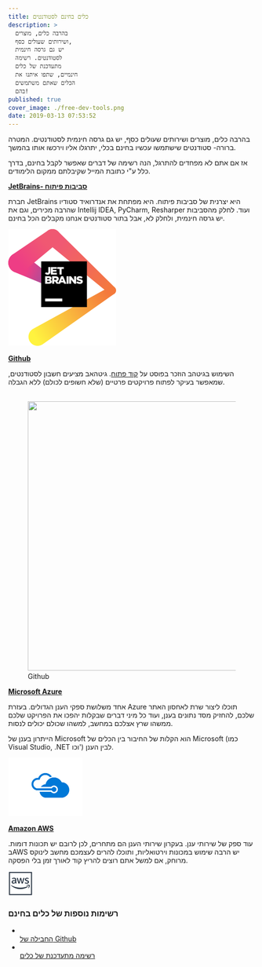 ```yaml
---
title: כלים בחינם לסטודנטים
description: >
  בהרבה כלים, מוצרים
  ושירותים שעולים כסף,
  יש גם גרסה חינמית
  לסטודנטים. רשימה
  מתעדכנת של כלים
  חינמיים, שתפו איתנו את
  הכלים שאתם משתמשים
  בהם!
published: true
cover_image: ./free-dev-tools.png
date: 2019-03-13 07:53:52
---
```

<!-- wp:paragraph -->
<p>בהרבה כלים, מוצרים ושירותים שעולים כסף, יש גם גרסה חינמית לסטודנטים. המטרה ברורה- סטודנטים שישתמשו עכשיו בחינם בכלי, יתרגלו אליו וירכשו אותו בהמשך.</p>
<!-- /wp:paragraph -->

<!-- wp:paragraph -->
<p>אז אם אתם לא מפחדים להתרגל, הנה רשימה של דברים שאפשר לקבל בחינם, בדרך כלל ע"י כתובת המייל שקיבלתם ממקום הלימודים.</p>
<!-- /wp:paragraph -->

<p><a href="https://www.jetbrains.com/student/" target="_blank" rel="noopener noreferrer"><strong>JetBrains- סביבות פיתוח</strong></a></p>
<p>חברת JetBrains היא יצרנית של סביבות פיתוח. היא מפתחת את אנדרואיד סטודיו שהרבה מכירים, וגם את Intellij IDEA, PyCharm, Resharper ועוד. לחלק מהסביבות יש גרסה חינמית, ולחלק לא, אבל בתור סטודנטים אנחנו מקבלים הכל בחינם.</p>
<p>										<img width="220" height="238" src="./220px-JetBrains_Logo_2016.svg_.png" alt="">											</p>
<p><a href="https://education.github.com/pack/redeem/github" target="_blank" rel="noopener noreferrer"><strong>Github</strong></a></p>
<p>השימוש בגיטהב הוזכר בפוסט על <a href="https://www.bcsstudent.com/open-source/">קוד פתוח</a>. גיטהאב מציעים חשבון לסטודנטים, שמאפשר בעיקר לפתוח פרויקטים פרטיים (שלא חשופים לכולם) ללא הגבלה.</p>
<figure>
											<a href="https://education.github.com/pack/redeem/github" data-elementor-open-lightbox=""><br>
							<img width="660" height="549" src="./Octocat.png" alt="" srcset="https://i2.wp.com/www.bcsstudent.com/wp-content/uploads/2019/03/Octocat.png?w=800&amp;ssl=1 800w, https://i2.wp.com/www.bcsstudent.com/wp-content/uploads/2019/03/Octocat.png?resize=300%2C249&amp;ssl=1 300w, https://i2.wp.com/www.bcsstudent.com/wp-content/uploads/2019/03/Octocat.png?resize=768%2C638&amp;ssl=1 768w" sizes="(max-width: 660px) 100vw, 660px">								</a><figcaption>Github</figcaption></figure>
<p><a href="https://azure.microsoft.com/en-us/free/students/" target="_blank" rel="noopener noreferrer" data-wplink-edit="true"><strong>Microsoft Azure</strong></a></p>
<p>אחד משלושת ספקי הענן הגדולים. בעזרת Azure תוכלו ליצור שרת לאחסון האתר שלכם, להחזיק מסד נתונים בענן, ועוד כל מיני דברים שבקלות יהפכו את הפרויקט שלכם ממשהו שרץ אצלכם במחשב, למשהו שכולם יכולים לנסות.</p>
<p>הייתרון בענן של Microsoft הוא הקלות של החיבור בין הכלים של Microsoft (כמו Visual Studio, .NET וכו') לבין הענן.</p>
<p>										<img src="./Microsoft-Azure.svg" alt="" height="117.5" width="152">											</p>
<p><a href="https://aws.amazon.com/education/awseducate/" target="_blank" rel="noopener noreferrer"><strong>Amazon AWS</strong></a></p>
<p>עוד ספק של שירותי ענן. בעקרון שירותי הענן הם מתחרים, לכן לרובם יש תכונות דומות. בAWS יש הרבה שימוש במכונות וירטואליות, ותוכלו להרים לעצמכם מחשב לינוקס מרוחק, אם למשל אתם רוצים להריץ קוד לאורך זמן בלי הפסקה.</p>
<p>										<img src="./AWS-General_AWS-Cloud_light-bg.svg" alt="" height="50" width="50">											</p>
<h3>רשימות נוספות של כלים בחינם</h3>
<ul>
<li>
					<a href="https://education.github.com/pack" target="_blank" rel="noopener noreferrer"><br>
										החבילה של Github<br>
											</a>
									</li>
<li>
					<a href="https://github.com/AchoArnold/discount-for-student-dev" target="_blank" rel="noopener noreferrer"><br>
										רשימה מתעדכנת של כלים<br>
											</a>
									</li>
</ul>